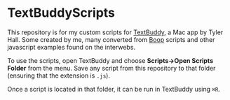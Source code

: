 # TextBuddyScripts

This repository is for my custom scripts for [TextBuddy](https://textbuddy.app/), a Mac app by Tyler Hall. Some created by me, many converted from [Boop](https://boop.okat.best/) scripts and other javascript examples found on the interwebs.

To use the scripts, open TextBuddy and choose __Scripts->Open Scripts Folder__ from the menu. Save any script from this repository to that folder (ensuring that the extension is `.js`).

Once a script is located in that folder, it can be run in TextBuddy using `⌘R`.
